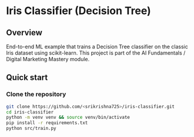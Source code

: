 # Iris Classifier (Decision Tree)

## Overview
End-to-end ML example that trains a Decision Tree classifier on the classic Iris dataset using scikit-learn. This project is part of the AI Fundamentals / Digital Marketing Mastery module.

## Quick start

### Clone the repository
```bash
git clone https://github.com/<srikrishna725>/iris-classifier.git
cd iris-classifier
python -m venv venv && source venv/bin/activate
pip install -r requirements.txt
python src/train.py